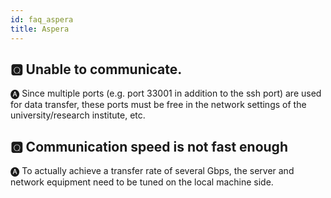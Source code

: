 ```yaml
---
id: faq_aspera
title: Aspera
---
```



## &#x1F180; Unable to communicate.

&#x1F150; Since multiple ports (e.g. port 33001 in addition to the ssh port) are used for data transfer, these ports must be free in the network settings of the university/research institute, etc.


## &#x1F180;  Communication speed is not fast enough

&#x1F150; To actually achieve a transfer rate of several Gbps, the server and network equipment need to be tuned on the local machine side.


